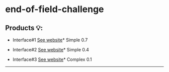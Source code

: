 # end-of-field-challenge
## Products  :bulb::

* Interface#1 [See website][Address1]* Simple 0.7

[Address1]: https://kind-sinoussi-97a10d.netlify.app/

* Interface#2 [See website][Address2]* Simple 0.4

[Address2]: https://stoic-goldstine-474a90.netlify.app/

* Interface#3 [See website][Address3]* Complex 0.1

[Address3]: https://dazzling-engelbart-802ebd.netlify.app/

***
